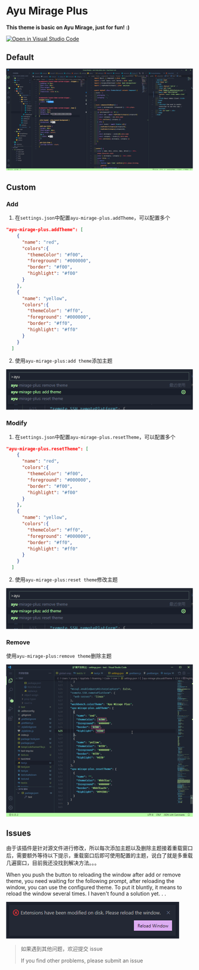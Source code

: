 # Ayu Mirage Plus

**This theme is basic on Ayu Mirage, just for fun! :)**

[![Open in Visual Studio Code](https://open.vscode.dev/badges/open-in-vscode.svg)](https://open.vscode.dev/whosydd/ayu-mirage-plus)

## Default

![](https://raw.githubusercontent.com/whosydd/images-in-one/main/20210704000712.PNG)

## Custom

### Add

1. 在`settings.json`中配置`ayu-mirage-plus.addTheme`，可以配置多个

```json
"ayu-mirage-plus.addTheme": [
    {
      "name": "red",
      "colors":{
        "themeColor": "#f00",
        "foreground": "#000000",
        "border": "#f00",
        "highlight": "#f00"
      }
    },
    {
      "name": "yellow",
      "colors":{
        "themeColor": "#ff0",
        "foreground": "#000000",
        "border": "#ff0",
        "highlight": "#ff0"
      }
    }
  ]
```

2. 使用`ayu-mirage-plus:add theme`添加主题

![add](https://raw.githubusercontent.com/whosydd/images-in-one/main/20210704000705.PNG)

### Modify

1. 在`settings.json`中配置`ayu-mirage-plus.resetTheme`，可以配置多个

```json
"ayu-mirage-plus.resetTheme": [
    {
      "name": "red",
      "colors":{
        "themeColor": "#f00",
        "foreground": "#000000",
        "border": "#f00",
        "highlight": "#f00"
      }
    },
    {
      "name": "yellow",
      "colors":{
        "themeColor": "#ff0",
        "foreground": "#000000",
        "border": "#ff0",
        "highlight": "#ff0"
      }
    }
  ]
```

2. 使用`ayu-mirage-plus:reset theme`修改主题

![add](https://raw.githubusercontent.com/whosydd/images-in-one/main/20210704000705.PNG)

### Remove

使用`ayu-mirage-plus:remove theme`删除主题

![remove](https://raw.githubusercontent.com/whosydd/images-in-one/main/20210704000717.gif)

## Issues

由于该插件是针对源文件进行修改，所以每次添加主题以及删除主题接着重载窗口后，需要额外等待以下提示，重载窗口后即可使用配置的主题，说白了就是多重载几遍窗口，目前我还没找到解决方法。。。

When you push the button to reloading the window after add or remove theme, you need waiting for the following prompt, after reloading the window, you can use the configured theme. To put it bluntly, it means to reload the window several times. I haven't found a solution yet. . .

![](https://raw.githubusercontent.com/whosydd/images-in-one/main/20210704000716.PNG)

> 如果遇到其他问题，欢迎提交 issue
>
> If you find other problems, please submit an issue
